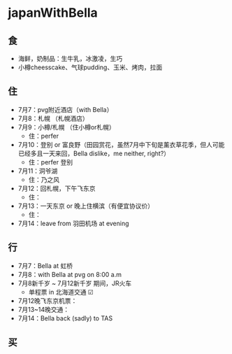 # japanWithBella
## 食
  - 海鲜，奶制品：生牛乳，冰激凌，生巧
  - 小樽cheesscake、气球pudding、玉米、烤肉，拉面
## 住
  - 7月7：pvg附近酒店（with Bella）
  - 7月8：札幌 （札幌酒店）
  - 7月9：小樽/札幌  （住小樽or札幌）
    - 住：perfer 
  - 7月10：登别 or 富良野（田园赏花，虽然7月中下旬是薰衣草花季，但人可能已经多且一天来回，Bella dislike，me neither, right?）
    - 住：perfer 登别
  - 7月11：洞爷湖
    - 住：乃之风
  - 7月12：回札幌，下午飞东京
    - 住：
  - 7月13：一天东京 or 晚上住横滨（有便宜协议价）
    - 住：
  - 7月14：leave from 羽田机场 at evening
## 行
  - 7月7：Bella at 虹桥
  - 7月8：with Bella at pvg on 8:00 a.m
  - 7月8新千岁 ~ 7月12新千岁 期间，JR火车
    - 单程票 in 北海道交通  ☑
  - 7月12晚飞东京机票：
  - 7月13~14晚交通：
  - 7月14：Bella back (sadly) to TAS 
## 买
